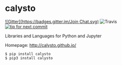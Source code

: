 calysto
=======
[![Gitter](https://badges.gitter.im/Join Chat.svg)](https://gitter.im/Calysto/calysto?utm_source=badge&utm_medium=badge&utm_campaign=pr-badge&utm_content=badge) ![Travis](https://travis-ci.org/Calysto/calysto.svg?branch=master) [![tip for next commit](http://prime4commit.com/projects/206.svg)](http://prime4commit.com/projects/206)

Libraries and Languages for Python and Jupyter

Homepage: http://calysto.github.io/

```shell
$ pip install calysto
$ pip3 install calysto
```

